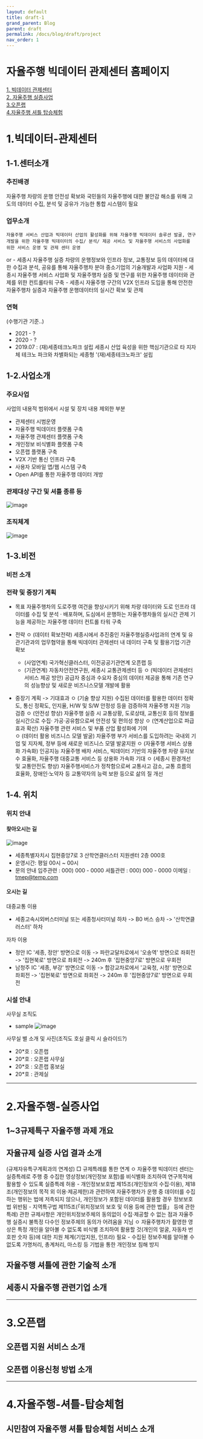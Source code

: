 ```yaml
---
layout: default
title: draft-1
grand_parent: Blog
parent: draft
permalink: /docs/blog/draft/project
nav_order: 1
---
```


자율주행 빅데이터 관제센터 홈페이지
================================

[1. 빅데이터 관제센터](#1.빅데이터-관제센터)    
[2. 자율주행 실증사업](#2.자율주행-실증사업)    
[3.오픈랩](#3.오픈랩)    
[4.자율주행 셔틀 탑승체험](#4.자율주행-셔틀-탑승체험)

# 1.빅데이터-관제센터
## 1-1.센터소개
### 추진배경
자율주행 차량의 운행 안전성 확보와 국민들의 자율주행에 대한 불안감 해소를 위해 고도의 데이터 수집, 분석 및 공유가 가능한 통합 시스템이 필요

### 업무소개    
    자율주행 서비스 산업과 빅데이터 산업의 활성화를 위해 자율주행 빅데이터 솔루션 발굴, 연구개발을 위한 자율주행 빅데이터의 수집/ 분석/ 제공 서비스 및 자율주행 서비스의 사업화를 위한 서비스 운영 및 관제 센터 운영
or
    - 세종시 자율주행 실증 차량의 운행정보와 인프라 정보, 교통정보 등의 데이터에 대한 수집과 분석, 공유를 통해 자율주행차 분야 중소기업의 기술개발과 사업화 지원
    - 세종시 자율주행 서비스 사업화 및 자율주행차 실증 및 연구를 위한 자율주행 데이터와 관제를 위한 컨트롤타워 구축
    - 세종시 자율주행 구간의 V2X 인프라 도입을 통해 안전한 자율주행차 실증과 자율주행 운행데이터의 실시간 확보 및 관제

### 연혁
(수행기관 기준..)
- 2021 - ?
- 2020 - ?
- 2019.07 : (재)세종테크노파크 설립
    세종시 산업 육성을 위한 핵심기관으로 타 지자체 테크노 파크와 차별화되는 세종형 '(재)세종테크노파크' 설립

## 1-2.사업소개
### 주요사업
사업의 내용적 범위에서 시설 및 장치 내용 제외한 부분
- 관제센터 시범운영
- 자율주행 빅데이터 플랫폼 구축
- 자율주행 관제센터 플랫폼 구축
- 개인정보 비식별화 플랫폼 구축
- 오픈랩 플랫폼 구축
- V2X 기반 통신 인프라 구축
- 사용자 모바일 앱/웹 시스템 구축
- Open API를 통한 자율주행 데이터 개방

### 관제대상 구간 및 셔틀 종류 등
![image](/)

### 조직체계
![image](/)

## 1-3.비전
### 비전 소개


### 전략 및 중장기 계획
- 목표
자율주행차의 도로주행 여건을 향상시키기 위해 차량 데이터와 도로 인프라 데이터를 수집 및 분석 · 배포하며, 도심에서 운행하는 자율주행차들의 실시간 관제 기능을 제공하는 자율주행 데이터 컨트롤 타워 구축

- 전략
  ㅇ (데이터 확보전략) 세종시에서 추진중인 자율주행실증사업과의 연계 및 유관기관과의 업무협약을 통해 빅데이터 관제센터 내 데이터 구축 및 활용기업·기관 확보
    - (사업연계) 국가혁신클러스터, 이전공공기관연계 오픈랩 등 
    - (기관연계) 자동차안전연구원, 세종시 교통관제센터 등
  ㅇ (빅데이터 관제센터 서비스 제공 방안) 공급자 중심과 수요자 중심의 데이터 제공을 통해 기존 연구의 성능향상 및 새로운 비즈니스모델 개발에 활용 
  
- 중장기 계획 -> 기대효과 
  ㅇ (기술 향상 지원) 수집된 데이터를 활용한 데이터 정확도, 통신 정확도, 인지율, H/W 및 S/W 안정성 등을 검증하여 자율주행 지원 기능 검증 
  ㅇ (안전성 향상) 자율주행 실증 시 교통상황, 도로상태, 교통신호 등의 정보를 실시간으로 수집· 가공·공유함으로써 안전성 및 편의성 향상
  ㅇ (연계산업으로 파급효과 확산) 자율주행 관련 서비스 및 부품 산업 활성화에 기여  
  ㅇ (데이터 활용 비즈니스 모델 발굴) 자율주행 부가 서비스를 도입하려는 국내외 기업 및 지자체, 정부 등에 새로운 비즈니스 모델 발굴지원 
  ㅇ (자율주행 서비스 상용화 가속화) 인공지능 자율주행 배차 서비스, 빅데이터 기반의 자율주행 차량 유지보수 효율화, 자율주행 대중교통 서비스 등  상용화 가속화 기대
  ㅇ (세종시 환경개선 및 교통안전도 향상) 자율주행서비스가 정착함으로써 교통사고 감소, 교통 흐름의 효율화, 장애인·노약자 등 교통약자의 능력 보완 등으로 삶의 질 개선 

## 1-4. 위치
### 위치 안내
#### 찾아오시는 길
![image](/uploads/401841b059f0db9687e1d9101ebbe28c/image.png)
- 세종특별자치시 집현중앙7로 3 산학연클러스터 지원센터 2층 000호
- 운영시간: 평일 00시 ~ 00시
- 문의 안내
    입주관련 : 000) 000 - 0000
    셔틀관련 : 000) 000 - 0000
    이메일 : tmep@temp.com

#### 오시는 길
대중교통 이용
- 세종고속시외버스터미널 또는 세종청사터미널 하차 -> B0 버스 승차 -> '산학연클러스터' 하차 

자차 이용
- 정안 IC
'세종, 정안' 방면으로 이동 -> 파란교달차로에서 '오송역' 방면으로 좌회전 -> '집현북로' 방면으로 좌회전 -> 240m 후 '집현중앙7로' 방면으로 우회전
- 남청주 IC
'세종, 부강' 방면으로 이동 -> 합강교차로에서 '교육청, 시청' 방면으로 좌회전 -> '집현북로' 방면으로 좌회전 -> 240m 후 '집현중앙7로' 방면으로 우회전

### 시설 안내
사무실 조직도
- sample
![image](/uploads/2b27b07ab959e169836ea87fe0654ede/image.png)

사무실 별 소개 및 사진(조직도 호실 클릭 시 슬라이드?)
- 20*호 : 오픈랩
- 20*호 : 오픈랩 사무실
- 20*호 : 오픈랩 홍보실
- 20*호 : 관제실

- - -

# 2.자율주행-실증사업
## 1~3규제특구 자율주행 과제 개요


## 자율규제 실증 사업 결과 소개
(규제자유특구계획과의 연계성)
 □ 규제특례를 통한 연계
  ㅇ 자율주행 빅데이터 센터는 실증특례로 주행 중 수집한 영상정보(개인정보 포함)를 비식별화 조치하여 연구목적에 활용할 수 있도록 실증특례 허용
    - 개인정보보호법 제15조(개인정보의 수집·이용), 제18조(개인정보의 목적 외 이용·제공제한)과 관련하여 자율주행차가 운행 중 데이터를 수집하는 행위는 법에 저촉되지 않으나, 개인정보가 포함된 데이터를 활용할 경우 정보보호법 위반됨
    - 지역특구법 제115조(「위치정보의 보호 및 이용 등에 관한 법률」 등에 관한 특례) 관한 규제사항은 개인위치정보주체의 동의없이 수집·제공할 수 없는 점과 자율주행 실증시 불특정 다수인 정보주체의 동의가 어려움을 지님
  ㅇ 자율주행차가 촬영한 영상은 특정 개인을 알아볼 수 없도록 비식별 조치하여 활용할 것(개인의 얼굴, 자동차 번호판 숫자 등)에 대한 지원 체계(기업지원, 인프라) 필요
    - 수집된 정보주체를 알아볼 수 없도록 가명처리, 총계처리, 마스킹 등 기법을 통한 개인정보 침해 방지
## 자율주행 셔틀에 관한 기술적 소개
## 세종시 자율주행 관련기업 소개

- - -

# 3.오픈랩
## 오픈랩 지원 서비스 소개
## 오픈랩 이용신청 방법 소개

- - -

# 4.자율주행-셔틀-탑승체험
## 시민참여 자율주행 셔틀 탑승체험 서비스 소개
